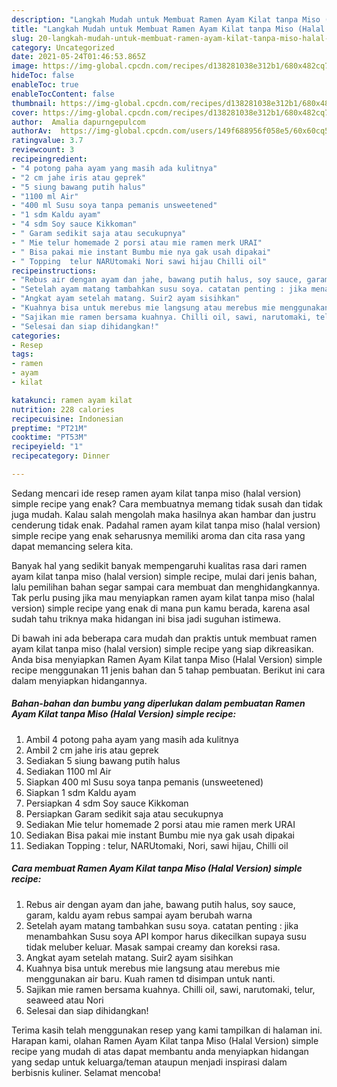 ```yaml
---
description: "Langkah Mudah untuk Membuat Ramen Ayam Kilat tanpa Miso (Halal Version) simple recipe yang Lezat"
title: "Langkah Mudah untuk Membuat Ramen Ayam Kilat tanpa Miso (Halal Version) simple recipe yang Lezat"
slug: 20-langkah-mudah-untuk-membuat-ramen-ayam-kilat-tanpa-miso-halal-version-simple-recipe-yang-lezat
category: Uncategorized
date: 2021-05-24T01:46:53.865Z
image: https://img-global.cpcdn.com/recipes/d138281038e312b1/680x482cq70/ramen-ayam-kilat-tanpa-miso-halal-version-simple-recipe-foto-resep-utama.jpg
hideToc: false
enableToc: true
enableTocContent: false
thumbnail: https://img-global.cpcdn.com/recipes/d138281038e312b1/680x482cq70/ramen-ayam-kilat-tanpa-miso-halal-version-simple-recipe-foto-resep-utama.jpg
cover: https://img-global.cpcdn.com/recipes/d138281038e312b1/680x482cq70/ramen-ayam-kilat-tanpa-miso-halal-version-simple-recipe-foto-resep-utama.jpg
author:  Amalia dapurngepulcom
authorAv:  https://img-global.cpcdn.com/users/149f688956f058e5/60x60cq50/avatar.jpg
ratingvalue: 3.7
reviewcount: 3
recipeingredient:
- "4 potong paha ayam yang masih ada kulitnya"
- "2 cm jahe iris atau geprek"
- "5 siung bawang putih halus"
- "1100 ml Air"
- "400 ml Susu soya tanpa pemanis unsweetened"
- "1 sdm Kaldu ayam"
- "4 sdm Soy sauce Kikkoman"
- " Garam sedikit saja atau secukupnya"
- " Mie telur homemade 2 porsi atau mie ramen merk URAI"
- " Bisa pakai mie instant Bumbu mie nya gak usah dipakai"
- " Topping  telur NARUtomaki Nori sawi hijau Chilli oil"
recipeinstructions:
- "Rebus air dengan ayam dan jahe, bawang putih halus, soy sauce, garam, kaldu ayam rebus sampai ayam berubah warna"
- "Setelah ayam matang tambahkan susu soya. catatan penting : jika menambahkan Susu soya API kompor harus dikecilkan supaya susu tidak meluber keluar. Masak sampai creamy dan koreksi rasa."
- "Angkat ayam setelah matang. Suir2 ayam sisihkan"
- "Kuahnya bisa untuk merebus mie langsung atau merebus mie menggunakan air baru. Kuah ramen td disimpan untuk nanti."
- "Sajikan mie ramen bersama kuahnya. Chilli oil, sawi, narutomaki, telur, seaweed atau Nori"
- "Selesai dan siap dihidangkan!"
categories:
- Resep
tags:
- ramen
- ayam
- kilat

katakunci: ramen ayam kilat 
nutrition: 228 calories
recipecuisine: Indonesian
preptime: "PT21M"
cooktime: "PT53M"
recipeyield: "1"
recipecategory: Dinner

---
```



Sedang mencari ide resep ramen ayam kilat tanpa miso (halal version) simple recipe yang enak? Cara membuatnya memang tidak susah dan tidak juga mudah. Kalau salah mengolah maka hasilnya akan hambar dan justru cenderung tidak enak. Padahal ramen ayam kilat tanpa miso (halal version) simple recipe yang enak seharusnya memiliki aroma dan cita rasa yang dapat memancing selera kita.




Banyak hal yang sedikit banyak mempengaruhi kualitas rasa dari ramen ayam kilat tanpa miso (halal version) simple recipe, mulai dari jenis bahan, lalu pemilihan bahan segar sampai cara membuat dan menghidangkannya. Tak perlu pusing jika mau menyiapkan ramen ayam kilat tanpa miso (halal version) simple recipe yang enak di mana pun kamu berada, karena asal sudah tahu triknya maka hidangan ini bisa jadi suguhan istimewa.


Di bawah ini ada beberapa cara mudah dan praktis untuk membuat ramen ayam kilat tanpa miso (halal version) simple recipe yang siap dikreasikan. Anda bisa menyiapkan Ramen Ayam Kilat tanpa Miso (Halal Version) simple recipe menggunakan 11 jenis bahan dan 5 tahap pembuatan. Berikut ini cara dalam menyiapkan hidangannya.

<!--inarticleads1-->

##### Bahan-bahan dan bumbu yang diperlukan dalam pembuatan Ramen Ayam Kilat tanpa Miso (Halal Version) simple recipe:

1. Ambil 4 potong paha ayam yang masih ada kulitnya
1. Ambil 2 cm jahe iris atau geprek
1. Sediakan 5 siung bawang putih halus
1. Sediakan 1100 ml Air
1. Siapkan 400 ml Susu soya tanpa pemanis (unsweetened)
1. Siapkan 1 sdm Kaldu ayam
1. Persiapkan 4 sdm Soy sauce Kikkoman
1. Persiapkan  Garam sedikit saja atau secukupnya
1. Sediakan  Mie telur homemade 2 porsi atau mie ramen merk URAI
1. Sediakan  Bisa pakai mie instant Bumbu mie nya gak usah dipakai
1. Sediakan  Topping : telur, NARUtomaki, Nori, sawi hijau, Chilli oil




<!--inarticleads2-->

##### Cara membuat Ramen Ayam Kilat tanpa Miso (Halal Version) simple recipe:

1. Rebus air dengan ayam dan jahe, bawang putih halus, soy sauce, garam, kaldu ayam rebus sampai ayam berubah warna
1. Setelah ayam matang tambahkan susu soya. catatan penting : jika menambahkan Susu soya API kompor harus dikecilkan supaya susu tidak meluber keluar. Masak sampai creamy dan koreksi rasa.
1. Angkat ayam setelah matang. Suir2 ayam sisihkan
1. Kuahnya bisa untuk merebus mie langsung atau merebus mie menggunakan air baru. Kuah ramen td disimpan untuk nanti.
1. Sajikan mie ramen bersama kuahnya. Chilli oil, sawi, narutomaki, telur, seaweed atau Nori
1. Selesai dan siap dihidangkan!



Terima kasih telah menggunakan resep yang kami tampilkan di halaman ini. Harapan kami, olahan Ramen Ayam Kilat tanpa Miso (Halal Version) simple recipe yang mudah di atas dapat membantu anda menyiapkan hidangan yang sedap untuk keluarga/teman ataupun menjadi inspirasi dalam berbisnis kuliner. Selamat mencoba!
